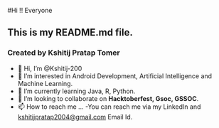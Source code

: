 #Hi !! Everyone
## This is my README.md file.
### Created by Kshitij Pratap Tomer
- 👋 Hi, I’m @Kshitij-200
- 👀 I’m interested in Android Development, Artificial Intelligence and Machine Learning.
- 🌱 I’m currently learning Java, R, Python.
- 💞️ I’m looking to collaborate on **Hacktoberfest, Gsoc, GSSOC**.
- 📫 How to reach me ...
    -You can reach me via my LinkedIn and kshitijpratap2004@gmail.com Email Id.
<!---
Kshitij-200/Kshitij-200 is a ✨ special ✨ repository because its `README.md` (this file) appears on your GitHub profile.
You can click the Preview link to take a look at your changes.
--->
